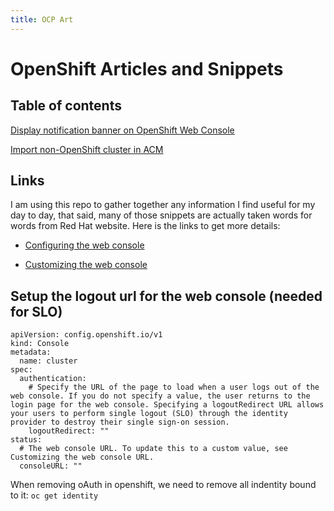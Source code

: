```yaml
---
title: OCP Art
---
```


# OpenShift Articles and Snippets

## Table of contents

[Display notification banner on OpenShift Web Console](/refs/article/openshift-webconsole-display_notification.md)

[Import non-OpenShift cluster in ACM](/refs/article/openshift-acm-imoprt_non_openshift_cluster.md)

## Links
I am using this repo to gather together any information I find useful for my day to day, that said, many of those snippets are actually taken words for words from Red Hat website. Here is the links to get more details:

- [Configuring the web console](https://docs.openshift.com/container-platform/4.11/web_console/configuring-web-console.html)

- [Customizing the web console](https://docs.openshift.com/container-platform/4.11/web_console/customizing-the-web-console.html)


## Setup the logout url for the web console (needed for SLO)

```
apiVersion: config.openshift.io/v1
kind: Console
metadata:
  name: cluster
spec:
  authentication:
    # Specify the URL of the page to load when a user logs out of the web console. If you do not specify a value, the user returns to the login page for the web console. Specifying a logoutRedirect URL allows your users to perform single logout (SLO) through the identity provider to destroy their single sign-on session.
    logoutRedirect: ""
status:
  # The web console URL. To update this to a custom value, see Customizing the web console URL.
  consoleURL: "" 
```

When removing oAuth in openshift, we need to remove all indentity bound to it: `oc get identity`